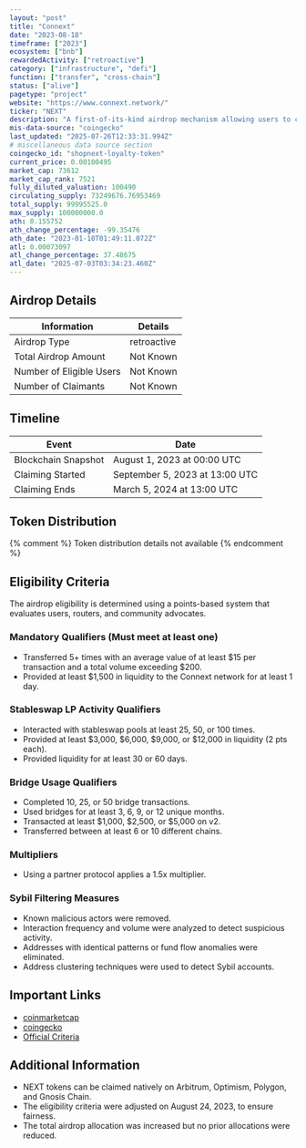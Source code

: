 ```yaml
---
layout: "post"
title: "Connext"
date: "2023-08-18"
timeframe: ["2023"]
ecosystem: ["bnb"]
rewardedActivity: ["retroactive"]
category: ["infrastructure", "defi"]
function: ["transfer", "cross-chain"]
status: ["alive"]
pagetype: "project"
website: "https://www.connext.network/"
ticker: "NEXT"
description: "A first-of-its-kind airdrop mechanism allowing users to claim NEXT on their preferred chain without bridges or gas fees."
mis-data-source: "coingecko"
last_updated: "2025-07-26T12:33:31.994Z"
# miscellaneous data source section
coingecko_id: "shopnext-loyalty-token"
current_price: 0.00100495
market_cap: 73612
market_cap_rank: 7521
fully_diluted_valuation: 100490
circulating_supply: 73249676.76953469
total_supply: 99995525.0
max_supply: 100000000.0
ath: 0.155752
ath_change_percentage: -99.35476
ath_date: "2023-01-10T01:49:11.072Z"
atl: 0.00073097
atl_change_percentage: 37.48675
atl_date: "2025-07-03T03:34:23.460Z"
---
```


## Airdrop Details

| Information              | Details     |
| ------------------------ | ----------- |
| Airdrop Type             | retroactive |
| Total Airdrop Amount     | Not Known   |
| Number of Eligible Users | Not Known   |
| Number of Claimants      | Not Known   |

## Timeline

| Event               | Date                           |
| ------------------- | ------------------------------ |
| Blockchain Snapshot | August 1, 2023 at 00:00 UTC    |
| Claiming Started    | September 5, 2023 at 13:00 UTC |
| Claiming Ends       | March 5, 2024 at 13:00 UTC     |

## Token Distribution

{% comment %}
Token distribution details not available
{% endcomment %}

## Eligibility Criteria

The airdrop eligibility is determined using a points-based system that evaluates users, routers, and community advocates.

### Mandatory Qualifiers (Must meet at least one)

- Transferred 5+ times with an average value of at least $15 per transaction and a total volume exceeding $200.
- Provided at least $1,500 in liquidity to the Connext network for at least 1 day.

### Stableswap LP Activity Qualifiers

- Interacted with stableswap pools at least 25, 50, or 100 times.
- Provided at least $3,000, $6,000, $9,000, or $12,000 in liquidity (2 pts each).
- Provided liquidity for at least 30 or 60 days.

### Bridge Usage Qualifiers

- Completed 10, 25, or 50 bridge transactions.
- Used bridges for at least 3, 6, 9, or 12 unique months.
- Transacted at least $1,000, $2,500, or $5,000 on v2.
- Transferred between at least 6 or 10 different chains.

### Multipliers

- Using a partner protocol applies a 1.5x multiplier.

### Sybil Filtering Measures

- Known malicious actors were removed.
- Interaction frequency and volume were analyzed to detect suspicious activity.
- Addresses with identical patterns or fund flow anomalies were eliminated.
- Address clustering techniques were used to detect Sybil accounts.

## Important Links

- [coinmarketcap](https://coinmarketcap.com/currencies/everclear)
- [coingecko](https://www.coingecko.com/en/coins/everclear)
- [Official Criteria](https://dao-docs.connext.network/next/airdrop-details)

## Additional Information

- NEXT tokens can be claimed natively on Arbitrum, Optimism, Polygon, and Gnosis Chain.
- The eligibility criteria were adjusted on August 24, 2023, to ensure fairness.
- The total airdrop allocation was increased but no prior allocations were reduced.